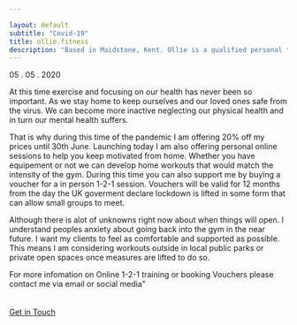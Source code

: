 ```yaml
---

layout: default
subtitle: "Covid-19"
title: ollie.fitness
description: "Based in Maidstone, Kent. Ollie is a qualified personal trainer offering online coaching and personal training to help his clients conquer they’re fitness dreams."
---
```

<p>05 . 05 . 2020</p>

At this time exercise and focusing on our health has never been so important. As we stay home to keep ourselves and our loved ones safe from the virus. We can become more inactive neglecting our physical health and in turn our mental health suffers. 

That is why during this time of the pandemic I am offering 20% off my prices until 30th June. 
Launching today I am also offering personal online sessions to help you keep motivated from home. Whether you have equipement or not we can develop home workouts that would match the intensity of the gym. 
During this time you can also support me by buying a voucher for a in person 1-2-1 session. Vouchers will be valid for 12 months from the day the UK goverment declare lockdown is lifted in some form that can allow small groups to meet.

Although there is alot of unknowns right now about when things will open. I understand peoples anxiety about going back into the gym in the near future.
I want my clients to feel as comfortable and supported as possible. This means I am considering workouts outside in local public parks or private open spaces once measures are lifted to do so.

For more infomation on Online 1-2-1 training or booking Vouchers please contact me via email or social media"
<br>
<br>
<br>
<a class="intouch" href="/contact">Get in Touch</a>